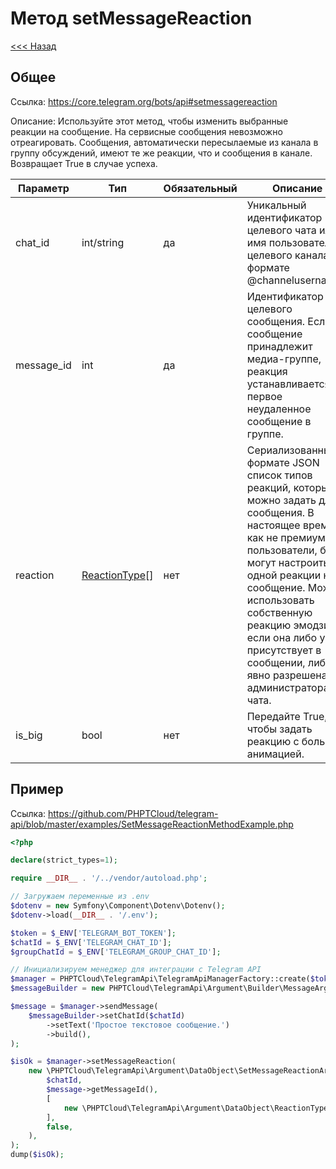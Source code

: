 # Метод setMessageReaction

[<<< Назад](./../../)

## Общее

Ссылка: https://core.telegram.org/bots/api#setmessagereaction

Описание:
Используйте этот метод, чтобы изменить выбранные реакции на сообщение. На сервисные сообщения невозможно отреагировать. Сообщения, автоматически пересылаемые из канала в группу обсуждений, имеют те же реакции, что и сообщения в канале. Возвращает True в случае успеха.

| Параметр   | Тип                                                               | Обязательный | Описание                                                                                                                                                                                                                                                                                                                           |
|------------|-------------------------------------------------------------------|--------------|------------------------------------------------------------------------------------------------------------------------------------------------------------------------------------------------------------------------------------------------------------------------------------------------------------------------------------|
| chat_id    | int/string                                                        | да           | Уникальный идентификатор целевого чата или имя пользователя целевого канала (в формате @channelusername).                                                                                                                                                                                                                          |
| message_id | int                                                               | да           | Идентификатор целевого сообщения. Если сообщение принадлежит медиа-группе, реакция устанавливается на первое неудаленное сообщение в группе.                                                                                                                                                                                       |
| reaction   | [ReactionType](https://core.telegram.org/bots/api#reactiontype)[] | нет          | Сериализованный в формате JSON список типов реакций, которые можно задать для сообщения. В настоящее время, как не премиум-пользователи, боты могут настроить до одной реакции на сообщение. Можно использовать собственную реакцию эмодзи, если она либо уже присутствует в сообщении, либо явно разрешена администраторами чата. |
| is_big     | bool                                                              | нет          | Передайте True, чтобы задать реакцию с большой анимацией.                                                                                                                                                                                                                                                                          |


## Пример

Ссылка: https://github.com/PHPTCloud/telegram-api/blob/master/examples/SetMessageReactionMethodExample.php

```php
<?php

declare(strict_types=1);

require __DIR__ . '/../vendor/autoload.php';

// Загружаем переменные из .env
$dotenv = new Symfony\Component\Dotenv\Dotenv();
$dotenv->load(__DIR__ . '/.env');

$token = $_ENV['TELEGRAM_BOT_TOKEN'];
$chatId = $_ENV['TELEGRAM_CHAT_ID'];
$groupChatId = $_ENV['TELEGRAM_GROUP_CHAT_ID'];

// Инициализируем менеджер для интеграции с Telegram API
$manager = PHPTCloud\TelegramApi\TelegramApiManagerFactory::create($token);
$messageBuilder = new PHPTCloud\TelegramApi\Argument\Builder\MessageArgumentBuilder();

$message = $manager->sendMessage(
    $messageBuilder->setChatId($chatId)
        ->setText('Простое текстовое сообщение.')
        ->build(),
);

$isOk = $manager->setMessageReaction(
    new \PHPTCloud\TelegramApi\Argument\DataObject\SetMessageReactionArgument(
        $chatId,
        $message->getMessageId(),
        [
            new \PHPTCloud\TelegramApi\Argument\DataObject\ReactionTypeEmojiArgument('🔥'),
        ],
        false,
    ),
);
dump($isOk);
```

